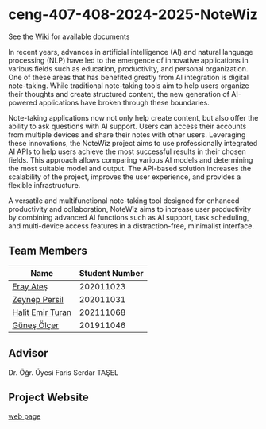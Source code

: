 # ceng-407-408-2024-2025-NoteWiz

See the  [Wiki](https://github.com/CankayaUniversity/ceng-407-408-2024-2025-NoteWiz/wiki) for available documents

In recent years, advances in artificial intelligence (AI) and natural language processing (NLP) have led to the emergence of innovative applications in various fields such as education, productivity, and personal organization. One of these areas that has benefited greatly from AI integration is digital note-taking. While traditional note-taking tools aim to help users organize their thoughts and create structured content, the new generation of AI-powered applications have broken through these boundaries.

Note-taking applications now not only help create content, but also offer the ability to ask questions with AI support. Users can access their accounts from multiple devices and share their notes with other users. Leveraging these innovations, the NoteWiz project aims to use professionally integrated AI APIs to help users achieve the most successful results in their chosen fields. This approach allows comparing various AI models and determining the most suitable model and output. The API-based solution increases the scalability of the project, improves the user experience, and provides a flexible infrastructure.

A versatile and multifunctional note-taking tool designed for enhanced productivity and collaboration, NoteWiz aims to increase user productivity by combining advanced AI functions such as AI support, task scheduling, and multi-device access features in a distraction-free, minimalist interface.


## Team Members

| Name                  | Student Number |
|-----------------------|----------------|
| [Eray Ateş](https://github.com/AtesEray)  | 202011023      |
| [Zeynep Persil](https://github.com/zeyneprsl) | 202011031      |
| [Halit Emir Turan](https://github.com/HalitEmirTuran) | 202111068   |
| [Güneş Ölçer](https://github.com/GunesOlcer) | 201911046 |




<h2>Advisor</h2>
Dr. Öğr. Üyesi Faris Serdar TAŞEL

<h2>Project Website</h2>

[web page](https://675d4bc9df3c7db9b74ba8d6--boisterous-belekoy-c54f50.netlify.app/)
